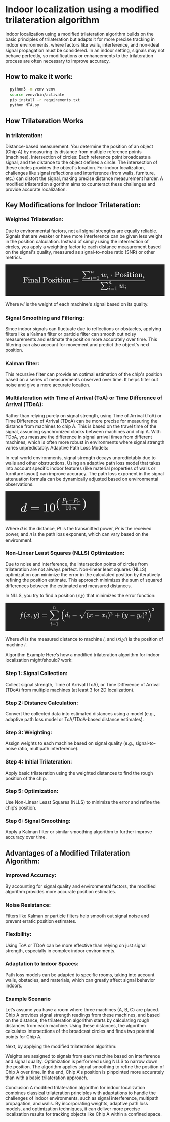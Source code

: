 # Indoor localization using a modified trilateration algorithm
Indoor localization using a modified trilateration algorithm builds on the basic principles of trilateration but adapts it for more precise tracking in indoor environments, where factors like walls, interference, and non-ideal signal propagation must be considered. In an indoor setting, signals may not behave perfectly, so modifications or enhancements to the trilateration process are often necessary to improve accuracy.

## How to make it work:
```bash
  python3 -m venv venv
  source venv/bin/activate
  pip install -r requirements.txt
  python MTA.py
```

## How Trilateration Works
### In trilateration:

Distance-based measurement: You determine the position of an object (Chip A) by measuring its distance from multiple reference points (machines).
Intersection of circles: Each reference point broadcasts a signal, and the distance to the object defines a circle. The intersection of these circles provides the object's location.
For indoor localization, challenges like signal reflections and interference (from walls, furniture, etc.) can distort the signal, making precise distance measurement harder. A modified trilateration algorithm aims to counteract these challenges and provide accurate localization.

## Key Modifications for Indoor Trilateration:
### Weighted Trilateration:

Due to environmental factors, not all signal strengths are equally reliable. Signals that are weaker or have more interference can be given less weight in the position calculation.
Instead of simply using the intersection of circles, you apply a weighting factor to each distance measurement based on the signal's quality, measured as signal-to-noise ratio (SNR) or other metrics.


![screenshot](img_src/c.png)

​Where 𝑤𝑖 is the weight of each machine's signal based on its quality.

### Signal Smoothing and Filtering:

Since indoor signals can fluctuate due to reflections or obstacles, applying filters like a Kalman filter or particle filter can smooth out noisy measurements and estimate the position more accurately over time. This filtering can also account for movement and predict the object's next position.

### Kalman filter:
This recursive filter can provide an optimal estimation of the chip's position based on a series of measurements observed over time. It helps filter out noise and give a more accurate location.

### Multilateration with Time of Arrival (ToA) or Time Difference of Arrival (TDoA):

Rather than relying purely on signal strength, using Time of Arrival (ToA) or Time Difference of Arrival (TDoA) can be more precise for measuring the distance from machines to chip A. This is based on the travel time of the signal, assuming synchronized clocks between machines and chip A.
With TDoA, you measure the difference in signal arrival times from different machines, which is often more robust in environments where signal strength varies unpredictably.
Adaptive Path Loss Models:

In real-world environments, signal strength decays unpredictably due to walls and other obstructions. Using an adaptive path loss model that takes into account specific indoor features (like material properties of walls or furniture layout) can improve accuracy.
The path loss exponent in the signal attenuation formula can be dynamically adjusted based on environmental observations.

![screenshot](img_src/b.png)

Where 𝑑 is the distance, 𝑃𝑡 is the transmitted power, 𝑃𝑟 is the received power, and 𝑛 is the path loss exponent, which can vary based on the environment.

### Non-Linear Least Squares (NLLS) Optimization:

Due to noise and interference, the intersection points of circles from trilateration are not always perfect. Non-linear least squares (NLLS) optimization can minimize the error in the calculated position by iteratively refining the position estimate. This approach minimizes the sum of squared differences between the estimated and measured distances.

In NLLS, you try to find a position (𝑥,𝑦) that minimizes the error function:

![screenshot](img_src/a.png)

Where 𝑑𝑖 is the measured distance to machine 𝑖, and 
(𝑥𝑖,𝑦𝑖) is the position of machine 𝑖.

Algorithm Example
Here’s how a modified trilateration algorithm for indoor localization might/should? work:

### Step 1: Signal Collection:
Collect signal strength, Time of Arrival (ToA), or Time Difference of Arrival (TDoA) from multiple machines (at least 3 for 2D localization).

### Step 2: Distance Calculation:
Convert the collected data into estimated distances using a model (e.g., adaptive path loss model or ToA/TDoA-based distance estimates).

### Step 3: Weighting:
Assign weights to each machine based on signal quality (e.g., signal-to-noise ratio, multipath interference).

### Step 4: Initial Trilateration:
Apply basic trilateration using the weighted distances to find the rough position of the chip.

### Step 5: Optimization:
Use Non-Linear Least Squares (NLLS) to minimize the error and refine the chip’s position.

### Step 6: Signal Smoothing:
Apply a Kalman filter or similar smoothing algorithm to further improve accuracy over time.

## Advantages of a Modified Trilateration Algorithm:

### Improved Accuracy: 
By accounting for signal quality and environmental factors, the modified algorithm provides more accurate position estimates.

### Noise Resistance:
Filters like Kalman or particle filters help smooth out signal noise and prevent erratic position estimates.

### Flexibility:
Using ToA or TDoA can be more effective than relying on just signal strength, especially in complex indoor environments.

### Adaptation to Indoor Spaces:
Path loss models can be adapted to specific rooms, taking into account walls, obstacles, and materials, which can greatly affect signal behavior indoors.

### Example Scenario
Let’s assume you have a room where three machines (A, B, C) are placed. Chip A provides signal strength readings from these machines, and based on the distance, the trilateration algorithm starts by calculating rough distances from each machine. Using these distances, the algorithm calculates intersections of the broadcast circles and finds two potential points for Chip A.

Next, by applying the modified trilateration algorithm:

Weights are assigned to signals from each machine based on interference and signal quality.
Optimization is performed using NLLS to narrow down the position.
The algorithm applies signal smoothing to refine the position of Chip A over time.
In the end, Chip A's position is pinpointed more accurately than with a basic trilateration approach.

Conclusion
A modified trilateration algorithm for indoor localization combines classical trilateration principles with adaptations to handle the challenges of indoor environments, such as signal interference, multipath propagation, and walls. By incorporating weights, adaptive path loss models, and optimization techniques, it can deliver more precise localization results for tracking objects like Chip A within a confined space.
